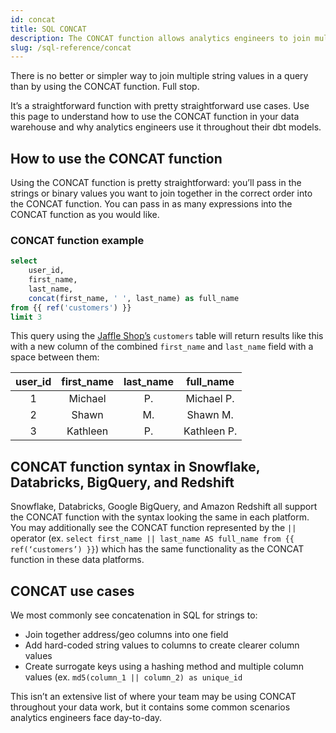 ```yaml
---
id: concat
title: SQL CONCAT
description: The CONCAT function allows analytics engineers to join multiple string values in a query.
slug: /sql-reference/concat
---
```


<head>
    <title>Working with the SQL CONCAT</title>
</head>

There is no better or simpler way to join multiple string values in a query than by using the CONCAT function. Full stop.

It’s a straightforward function with pretty straightforward use cases. Use this page to understand how to use the CONCAT function in your data warehouse and why analytics engineers use it throughout their dbt models.

## How to use the CONCAT function

Using the CONCAT function is pretty straightforward: you’ll pass in the strings or binary values you want to join together in the correct order into the CONCAT function. You can pass in as many expressions into the CONCAT function as you would like.

### CONCAT function example

```sql
select
	user_id,
	first_name,
	last_name,
	concat(first_name, ' ', last_name) as full_name
from {{ ref('customers') }}
limit 3
```

This query using the [Jaffle Shop’s](https://github.com/dbt-labs/jaffle_shop) `customers` table will return results like this with a new column of the combined `first_name` and `last_name` field with a space between them:

| user_id | first_name | last_name | full_name |
|:---:|:---:|:---:|:---:|
| 1 | Michael | P. | Michael P. |
| 2 | Shawn | M. | Shawn M. |
| 3 | Kathleen | P. | Kathleen P. |

## CONCAT function syntax in Snowflake, Databricks, BigQuery, and Redshift

Snowflake, Databricks, Google BigQuery, and Amazon Redshift all support the CONCAT function with the syntax looking the same in each platform. You may additionally see the CONCAT function represented by the `||` operator (ex. `select first_name || last_name AS full_name from {{ ref(‘customers’) }}`) which has the same functionality as the CONCAT function in these data platforms.

## CONCAT use cases

We most commonly see concatenation in SQL for strings to:

- Join together address/geo columns into one field
- Add hard-coded string values to columns to create clearer column values
- Create <Term id="surrogate-key">surrogate keys</Term> using a hashing method and multiple column values (ex. `md5(column_1 || column_2) as unique_id`

This isn’t an extensive list of where your team may be using CONCAT throughout your data work, but it contains some common scenarios analytics engineers face day-to-day.